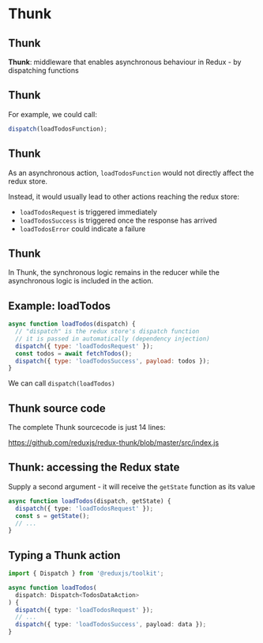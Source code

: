 # Thunk

## Thunk

**Thunk**: middleware that enables asynchronous behaviour in Redux - by dispatching functions

## Thunk

For example, we could call:

```js
dispatch(loadTodosFunction);
```

## Thunk

As an asynchronous action, `loadTodosFunction` would not directly affect the redux store.

Instead, it would usually lead to other actions reaching the redux store:

- `loadTodosRequest` is triggered immediately
- `loadTodosSuccess` is triggered once the response has arrived
- `loadTodosError` could indicate a failure

## Thunk

In Thunk, the synchronous logic remains in the reducer while the asynchronous logic is included in the action.

## Example: loadTodos

```js
async function loadTodos(dispatch) {
  // "dispatch" is the redux store's dispatch function
  // it is passed in automatically (dependency injection)
  dispatch({ type: 'loadTodosRequest' });
  const todos = await fetchTodos();
  dispatch({ type: 'loadTodosSuccess', payload: todos });
}
```

We can call `dispatch(loadTodos)`

## Thunk source code

The complete Thunk sourcecode is just 14 lines:

https://github.com/reduxjs/redux-thunk/blob/master/src/index.js

## Thunk: accessing the Redux state

Supply a second argument - it will receive the `getState` function as its value

```ts
async function loadTodos(dispatch, getState) {
  dispatch({ type: 'loadTodosRequest' });
  const s = getState();
  // ...
}
```

## Typing a Thunk action

```ts
import { Dispatch } from '@reduxjs/toolkit';

async function loadTodos(
  dispatch: Dispatch<TodosDataAction>
) {
  dispatch({ type: 'loadTodosRequest' });
  // ...
  dispatch({ type: 'loadTodosSuccess', payload: data });
}
```
